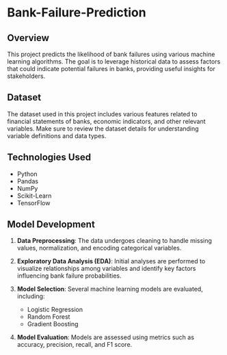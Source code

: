 # Bank-Failure-Prediction

## Overview
This project predicts the likelihood of bank failures using various machine learning algorithms. The goal is to leverage historical data to assess factors that could indicate potential failures in banks, providing useful insights for stakeholders.

## Dataset
The dataset used in this project includes various features related to financial statements of banks, economic indicators, and other relevant variables. Make sure to review the dataset details for understanding variable definitions and data types.

## Technologies Used
- Python
- Pandas
- NumPy
- Scikit-Learn
- TensorFlow

## Model Development
1. **Data Preprocessing**: The data undergoes cleaning to handle missing values, normalization, and encoding categorical variables.
2. **Exploratory Data Analysis (EDA)**: Initial analyses are performed to visualize relationships among variables and identify key factors influencing bank failure probabilities.
3. **Model Selection**: Several machine learning models are evaluated, including:
   - Logistic Regression
   - Random Forest
   - Gradient Boosting

4. **Model Evaluation**: Models are assessed using metrics such as accuracy, precision, recall, and F1 score.

